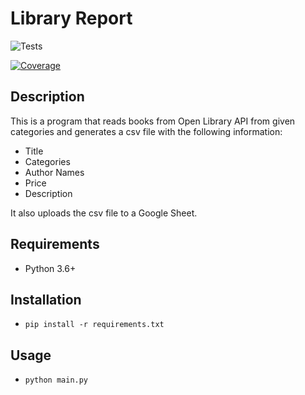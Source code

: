 # Library Report

![Tests](https://github.com/ovimatei/library-report/actions/workflows/tests.yml/badge.svg?branch=main)


[![Coverage](https://img.shields.io/badge/coverage-$COVERAGE_PERCENTAGE%25-brightgreen)](https://github.com/ovimatei/library-report/suites/artifacts/704558135)



## Description

This is a program that reads books from Open Library API from given categories
and generates a csv file with the following information:

- Title
- Categories
- Author Names
- Price
- Description

It also uploads the csv file to a Google Sheet.

## Requirements
- Python 3.6+

## Installation
- `pip install -r requirements.txt`

## Usage

- `python main.py`